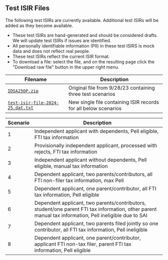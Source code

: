 ## Test ISIR Files
The following test ISIRs are currently available. Additional test ISIRs will be added as they become available.
* These test ISIRs are hand-generated and should be considered drafts. We will update test ISIRs if issues are identified.
* All personally identifiable information (PII) in these test ISIRS is mock data and does not reflect real people.
* These test ISIRs reflect the current ISIR format. 
* To download a file: select the file, and on the resulting page click the "Download raw file" button in the upper right menu.

| Filename | Description |
|----------|-------------|
| [`IDSA25OP.zip`](https://fsapartners.ed.gov/sites/default/files/attachments/2023-09/IDSA25OP.zip)| Original file from 9/28/23 containing three test scenarios |
| [`test-isir-file-2024-25.dat.txt`](./test-isir-file-2024-25.dat.txt) | New single file containing ISIR records for all below scenarios |

| Scenario | Description |
|----------|-------------|
| 1 | Independent applicant with dependents, Pell eligible, FTI tax information |
| 2 | Provisionally independent applicant, processed with rejects, FTI tax information |
| 3 | Independent applicant without dependents, Pell eligible, manual tax information |
| 4 | Dependent applicant, two parents/contributors, all FTI non-filer tax information, max Pell |
| 5 | Dependent applicant, one parent/contributor, all FTI tax information, Pell eligible |
| 6 | Dependent applicant, two parents/contributors, student/one parent FTI tax information, other parent manual tax information, Pell ineligible due to SAI |
| 7 | Dependent applicant, two parents filed jointly so one contributor, all FTI tax information, Pell ineligible |
| 8 | Dependent applicant, one parent/contributor, applicant FTI non-tax filer, parent FTI tax information, Pell eligible |
